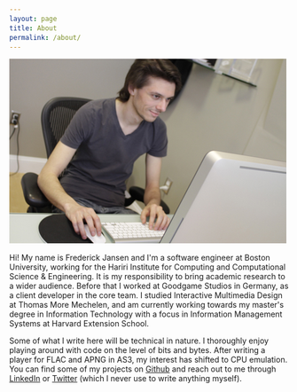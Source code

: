 ```yaml
---
layout: page
title: About
permalink: /about/
---
```


<img src="/public/images/about-pic.jpg" alt="Frederick Jansen" title="Frederick Jansen">

Hi! My name is Frederick Jansen and I'm a software engineer at Boston University, working for the Hariri Institute for Computing and Computational Science & Engineering. It is my responsibility to bring academic research to a wider audience. Before that I worked at Goodgame Studios in Germany, as a client developer in the core team. I studied Interactive Multimedia Design at Thomas More Mechelen, and am currently working towards my master's degree in Information Technology with a focus in Information Management Systems at Harvard Extension School.

Some of what I write here will be technical in nature. I thoroughly enjoy playing around with code on the level of bits and bytes. After writing a player for FLAC and APNG in AS3, my interest has shifted to CPU emulation. You can find some of my projects on <a href="https://github.com/frederickjansen" rel="me">Github</a> and reach out to me through <a href="https://www.linkedin.com/in/jansenfrederick" rel="me">LinkedIn</a> or <a href="https://twitter.com/latenightsnacks" rel="me">Twitter</a> (which I never use to write anything myself).
